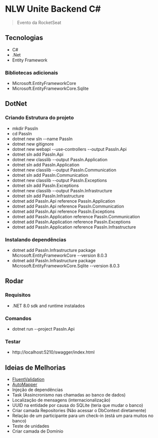 # NLW Unite Backend C#

> Evento da RocketSeat

## Tecnologias

- C#
- .Net
- Entity Framework

### Bibliotecas adicionais

- Microsoft.EntityFrameworkCore
- Microsoft.EntityFrameworkCore.Sqlite

## DotNet

### Criando Estrutura do projeto

- mkdir PassIn
- cd PassIn
- dotnet new sln --name PassIn
- dotnet new gitignore
- dotnet new webapi --use-controllers --output PassIn.Api
- dotnet sln add PassIn.Api
- dotnet new classlib --output PassIn.Application
- dotnet sln add PassIn.Application
- dotnet new classlib --output PassIn.Communication
- dotnet sln add PassIn.Communication
- dotnet new classlib --output PassIn.Exceptions
- dotnet sln add PassIn.Exceptions
- dotnet new classlib --output PassIn.Infrastructure
- dotnet sln add PassIn.Infrastructure
- dotnet add PassIn.Api reference PassIn.Application
- dotnet add PassIn.Api reference PassIn.Communication
- dotnet add PassIn.Api reference PassIn.Exceptions
- dotnet add PassIn.Application reference PassIn.Communication
- dotnet add PassIn.Application reference PassIn.Exceptions
- dotnet add PassIn.Application reference PassIn.Infrastructure

### Instalando dependências

- dotnet add PassIn.Infrastructure package Microsoft.EntityFrameworkCore --version 8.0.3
- dotnet add PassIn.Infrastructure package Microsoft.EntityFrameworkCore.Sqlite --version 8.0.3

## Rodar

### Requisitos

- .NET 8.0 sdk and runtime instalados

### Comandos

- dotnet run --project PassIn.Api

### Testar

- http://localhost:5210/swagger/index.html

## Ideias de Melhorias

- [FluentValidation](https://docs.fluentvalidation.net/en/latest/)
- [AutoMapper](https://automapper.org/)
- Injeção de dependências
- Task (Assincronismo nas chamadas ao banco de dados)
- Localização de mensagens (internacionalização)
- UUID na entidade por causa do SQLite (teria que mudar o banco)
- Criar camada Repositories (Não acessar o DbContext diretamente)
- Relação de um participante para um check-in (está um para muitos no banco)
- Teste de unidades
- Criar camada de Domínio
